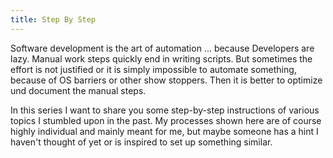 ```yaml
---
title: Step By Step
---
```


Software development is the art of automation ... because Developers are lazy. Manual work steps quickly end in writing scripts. But sometimes the effort is not justified or it is simply impossible to automate something, because of OS barriers or other show stoppers. Then it is better to optimize und document the manual steps.

In this series I want to share you some step-by-step instructions of various topics I stumbled upon in the past. My processes shown here are of course highly individual and mainly meant for me, but maybe someone has a hint I haven't thought of yet or is inspired to set up something similar.

